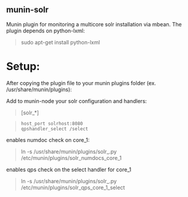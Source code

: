 munin-solr
-------------

Munin plugin for monitoring a multicore solr installation via mbean.
The plugin depends on python-lxml:
> sudo apt-get install python-lxml

Setup:
===

After copying the plugin file to your munin plugins folder (ex. /usr/share/munin/plugins):

Add to munin-node your solr configuration and handlers:
> [solr_*]

>     host_port solrhost:8080 
>     qpshandler_select /select


enables numdoc check on core_1:
> ln -s /usr/share/munin/plugins/solr_.py /etc/munin/plugins/solr_numdocs_core_1


enables qps check on the select handler for core_1
> ln -s /usr/share/munin/plugins/solr_.py /etc/munin/plugins/solr_qps_core_1_select


